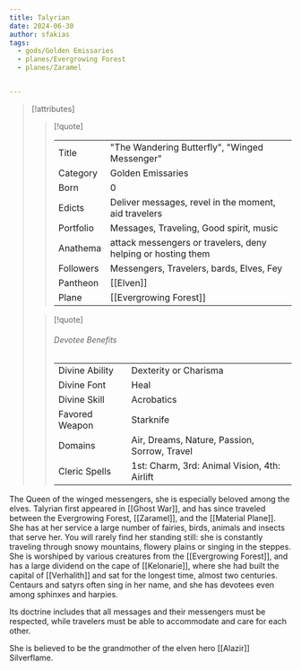 ```yaml
---
title: Talyrian
date: 2024-06-30
author: sfakias
tags:
  - gods/Golden Emissaries
  - planes/Evergrowing Forest
  - planes/Zaramel


---
```

> [!attributes]
> 
> > [!quote]
> >
> > | | |
> > | --- | --- |
> > | Title | "The Wandering Butterfly", "Winged Messenger" |
> > | Category | Golden Emissaries |
> > | Born | 0 |
> > | Edicts | Deliver messages, revel in the moment, aid travelers |
> > | Portfolio | Messages, Traveling, Good spirit, music |
> > | Anathema | attack messengers or travelers, deny helping or hosting them |
> > | Followers | Messengers, Travelers, bards, Elves, Fey |
> > | Pantheon | [[Elven]] |
> > | Plane | [[Evergrowing Forest]] |
>
> > [!quote]
> > 
> > ###### Devotee Benefits
> > | | |
> > | --- | --- |
> > | Divine Ability | Dexterity or Charisma |
> > | Divine Font | Heal |
> > | Divine Skill | Acrobatics |
> > | Favored Weapon | Starknife |
> > | Domains | Air, Dreams, Nature, Passion, Sorrow, Travel |
> > | Cleric Spells | 1st: Charm, 3rd: Animal Vision, 4th: Airlift |

The Queen of the winged messengers, she is especially beloved among the elves. Talyrian first appeared in [[Ghost War]], and has since traveled between the Evergrowing Forest, [[Zaramel]], and the [[Material Plane]]. She has at her service a large number of fairies, birds, animals and insects that serve her. You will rarely find her standing still: she is constantly traveling through snowy mountains, flowery plains or singing in the steppes. She is worshiped by various creatures from the [[Evergrowing Forest]], and has a large dividend on the cape of [[Kelonarie]], where she had built the capital of [[Verhalith]] and sat for the longest time, almost two centuries. Centaurs and satyrs often sing in her name, and she has devotees even among sphinxes and harpies.

Its doctrine includes that all messages and their messengers must be respected, while travelers must be able to accommodate and care for each other.

She is believed to be the grandmother of the elven hero [[Alazir]] Silverflame.